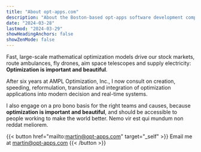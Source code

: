 ```yaml
---
title: "About opt-apps.com"
description: "About the Boston-based opt-apps software development company building fast mathematical optimization applications, and about its principal Martin Laskowski."
date: "2024-03-28"
lastmod: "2024-03-29"
showHeadingAnchors: false
showZenMode: false
---
```


Fast, large-scale mathematical optimization models drive our stock markets, route ambulances, fly drones, aim space telescopes and supply electricity: **Optimization is important and beautiful**. 

After six years at AMPL Optimization, Inc., I now consult on creation, speeding, reformulation, translation and integration of optimization applications into modern decision and real-time systems.

I also engage on a pro bono basis for the right teams and causes, because **optimization is important and beautiful**, and should be accessible to people working to make the world better. Nemo vir est qui mundum non reddat meliorem. 

{{< button href="mailto:martin@opt-apps.com" target="_self" >}}
Email me at martin@opt-apps.com
{{< /button >}}
